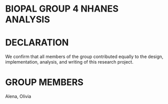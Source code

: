 # BIOPAL GROUP 4 NHANES ANALYSIS
# DECLARATION
We confirm that all members of the group contributed equally to the design, implementation, analysis, and writing of this research project.
# GROUP MEMBERS
Alena, Olivia
